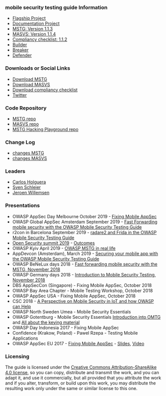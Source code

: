 ### mobile security testing guide Information

* [Flagship Project](https://www.owasp.org/index.php/OWASP_Mobile_Security_Testing_Guide "Flagship project status")
* [Documentation Project](https://www.owasp.org/index.php/OWASP_Mobile_Security_Testing_Guide "OWASP Documentation project")
* [MSTG: Version 1.1.3](https://github.com/OWASP/owasp-mstg/releases "MSTG releases")
* [MASVS: Version 1.1.4](https://github.com/OWASP/owasp-masvs/releases "MASVS releases")
* [Compliancy checklist: 1.1.2](https://github.com/OWASP/owasp-mstg/releases "Compliancy checklist release at MSTG repo")
* [Builder](https://www.owasp.org/index.php/OWASP_Mobile_Security_Testing_Guide)
* [Breaker](https://www.owasp.org/index.php/OWASP_Mobile_Security_Testing_Guide)
* [Defender](https://www.owasp.org/index.php/OWASP_Mobile_Security_Testing_Guide)

### Downloads or Social Links

* [Download MSTG](https://github.com/OWASP/owasp-mstg/releases "MSTG releases")
* [Download MASVS](https://github.com/OWASP/owasp-masvs/releases "MASVS releases")
* [Download compliancy checklist](https://github.com/OWASP/owasp-mstg/releases "Compliancy checklist release at MSTG repo")
* [Twitter](https://twitter.com/OWASP_MSTG "MSTG official twitter")

### Code Repository

* [MSTG repo](https://github.com/OWASP/owasp-mstg "MSTG repo")
* [MASVS repo](https://github.com/OWASP/owasp-masvs "MASVS repo")
* [MSTG Hacking Playground repo](https://github.com/OWASP/MSTG-Hacking-Playground "MSTG hacking playground")

### Change Log

* [changes MSTG](https://github.com/OWASP/owasp-mstg/blob/master/CHANGELOG.md "MSTG changelog")
* [changes MASVS](https://github.com/OWASP/owasp-masvs/blob/master/CHANGELOG.md "MASVS changelog")

### Leaders

* [Carlos Holguera](mailto://carlos.holguera@owasp.org)
* [Sven Schleier](mailto://sven.schleier@owasp.org)
* [Jeroen Willemsen](mailto://jeroen.willemsen@owasp.org)

### Presentations

* OWASP AppSec Day Melbourne October 2019 - [Fixing Mobile AppSec](https://appsecday.io/schedule/#session-7)
* OWASP Global AppSec Amsterdam September 2019 - [Fast Forwarding mobile security with the OWASP Mobile Security Testing Guide](https://sched.co/TepC)
* r2con in Barcelona September 2019 - [radare2 and Frida in the OWASP Mobile Security Testing Guide](https://github.com/radareorg/r2con2019/tree/master/talks/r2_and_frida_owasp_mstg)
* [Open Security summit 2019](pdfs/summit_results/Mstg_101_summit_2019.pdf) - [Outcomes](pdfs/summit_results/Mstg_outcome_summit_2019.pdf)
* OWASP Kyiv April 2019 - [OWASP MSTG in real life](https://www.youtube.com/watch?v=BTkXlsTQtlI&feature=youtu.be)
* AppDevcon (Amsterdam), March 2019 - [Securing your mobile app with the OWASP Mobile Security Testing Guide](https://appdevcon.nl/session/securing-your-mobile-app-with-the-owasp-mobile-security-testing-guide/)
* OWASP BeNeLux days 2018 - [Fast forwarding mobile security with the MSTG, November 2018](https://www.owasp.org/images/c/c4/OWASP_BeNeLux_2018_Jeroen_Willemsen_-_Fast_forwarding_Mobile_Security_with_the_MSTG_compressed.pdf)
* OWASP Germany days 2018 - [Introduction to Mobile Security Testing, November 2018](https://owasp.github.io/german-owasp-day/archive/2018/)
* DBS AppSecCon (Singapore) - Fixing Mobile AppSec, October 2018
* OWASP Bay Area Chapter - Mobile Testing Workshop, October 2018
* OWASP AppSec USA - Fixing Mobile AppSec, October 2018
* CSC 2018 - [A Perspective on Mobile Security in IoT and how OWASP can Help](https://fr.slideshare.net/RomualdSZKUDLAREK/mobile-security-at-owasp-masvs-and-mstg)
* OWASP North Sweden Umea - Mobile Security Essentials
* OWASP Gotentburg - Mobile Security Essentials [Introduction into OMTG](https://www.youtube.com/watch?v=HLeAIScDMNM) and [All about the keying material](https://www.youtube.com/watch?v=Yeybnej03lw)
* OWASP Day Indonesia 2017 - Fixing Mobile AppSec
* Confidence (Krakow, Poland) - Pawel Rzepa - Testing Mobile Applications
* OWASP AppSec EU 2017 - [Fixing Mobile AppSec](http://sched.co/A66j) - [Slides](https://2017.appsec.eu/presos/Developer/Fixing%20Mobile%20AppSec%20The%20OWASP%20Mobile%20Project-%20Bernhard%20Mueller%20and%20Sven%20Schleier%20-%20OWASP_AppSec-Eu_2017.pdf), [Video](https://www.youtube.com/watch?v=THJVzf-u7Iw)

### Licensing

The guide is licensed under the [Creative Commons Attribution-ShareAlike 4.0 license](https://creativecommons.org/licenses/by-sa/4.0/), so you can copy, distribute and transmit the work, and you can adapt it, and use it commercially, but all provided that you attribute the work and if you alter, transform, or build upon this work, you may distribute the resulting work only under the same or similar license to this one.
